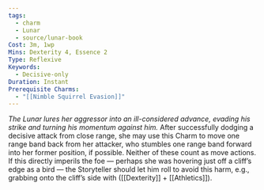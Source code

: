 ```yaml
---
tags:
  - charm
  - Lunar
  - source/lunar-book
Cost: 3m, 1wp
Mins: Dexterity 4, Essence 2
Type: Reflexive
Keywords:
  - Decisive-only
Duration: Instant
Prerequisite Charms:
  - "[[Nimble Squirrel Evasion]]"
---
```

*The Lunar lures her aggressor into an ill-considered advance, evading his strike and turning his momentum against him.*
After successfully dodging a decisive attack from close range, she may use this Charm to move one range band back from her attacker, who stumbles one range band forward into her former position, if possible. Neither of these count as move actions. If this directly imperils the foe — perhaps she was hovering just off a cliff’s edge as a bird — the Storyteller should let him roll to avoid this harm, e.g., grabbing onto the cliff’s side with ([[Dexterity]] + [[Athletics]]).